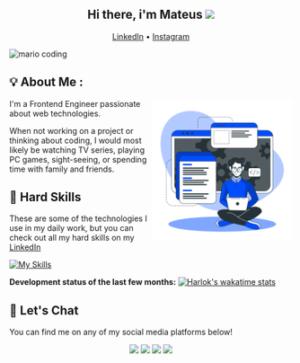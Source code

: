 
<h2 align="center"> Hi there, i'm Mateus <img src="https://media.giphy.com/media/hvRJCLFzcasrR4ia7z/giphy.gif" width="30px"></h1></h2>

<p align="center">
  <a target="_blank" href="https://www.linkedin.com/in/mateusreginaldo/">LinkedIn</a> •
  <a target="_blank" href="https://instagram.com/_mateus.rr">Instagram</a>
</p>


![mario coding](https://i.imgur.com/1ZvVkDc.gif)

## 💡 About Me :

<img align="right" src="https://github.com/FernandoNandoz/FernandoNandoz/blob/main/image/illustration2.png" width="250"/>

I'm a Frontend Engineer passionate about web technologies.

When not working on a project or thinking about coding, I would most likely be watching TV series, playing PC games, sight-seeing, or spending time with family and friends.


## 🔮 Hard Skills

These are some of the technologies I use in my daily work, but you can check out all my hard skills on my <a target="_blank" href="https://www.linkedin.com/in/mateusreginaldo/">LinkedIn</a>

[![My Skills](https://skillicons.dev/icons?i=js,ts,html,css,sass,react,redux,vuejs,nodejs,jest,git,styledcomponents,bootstrap,tailwind,firebase,sentry)](https://skillicons.dev)

**Development status of the last few months:** 
[
![Harlok's wakatime stats](https://github-readme-stats.vercel.app/api/wakatime?username=mattreginaldo&theme=dark&layout=compact&hide=vue.js,cocoa,groovy,yaml,bash,ini,markdown,xml)](https://github.com/anuraghazra/github-readme-stats)
<!-- 
<br>
<a href=""> <img align="center" src="https://github-readme-stats-sigma-five.vercel.app/api/top-langs/?username=mattreginaldo&theme=react&line_height=40&hide=java&show_icons=true"/> </a>
<br>
 -->

## :speech_balloon: Let's Chat  

You can find me on any of my social media platforms below!

<div align="center">
<a href="https://github.com/mattreginaldo"><img src="https://img.shields.io/badge/-Github-%23333?style=for-the-badge&logo=github&logoColor=white" target="_blank"></a>  
<a href="https://instagram.com/mat3us.rr" target="_blank"><img src="https://img.shields.io/badge/-Instagram-%23E4405F?style=for-the-badge&logo=instagram&logoColor=white" target="_blank"></a>  
<a href="mailto:mateusreginaldo1997@gmail.com"><img src="https://img.shields.io/badge/-Gmail-ff9800?style=for-the-badge&logo=gmail&logoColor=white" target="_blank"></a>  
<a href="https://www.linkedin.com/in/mattreginaldo/" target="_blank"><img src="https://img.shields.io/badge/-LinkedIn-%230077B5?style=for-the-badge&logo=linkedin&logoColor=white" target="_blank"></a>
</div>
 
